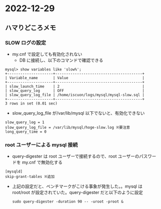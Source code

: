 # 2022-12-29

## ハマりどころメモ

### SLOW ログの設定

- my.cnf で設定しても有効化されない
  - DB に接続し、以下のコマンドで確認できる

```
mysql> show variables like 'slow%';
+---------------------+----------------------------------------+
| Variable_name       | Value                                  |
+---------------------+----------------------------------------+
| slow_launch_time    | 2                                      |
| slow_query_log      | OFF                                    |
| slow_query_log_file | /home/iscuon/logs/mysql/mysql-slow.sql |
+---------------------+----------------------------------------+
3 rows in set (0.01 sec)

```

- slow_query_log_file が/var/lib/mysql 以下でないと、有効化できない

```
slow_query_log = 1
slow_query_log_file	= /var/lib/mysql/hoge-slow.log ※要注意
long_query_time = 0
```

### root ユーザーによる mysql 接続

- query-digester は root ユーザーで接続するので、root ユーザーのパスワードを my.cnf で無効化する

```
[mysqld]
skip-grant-tables ※追加
```

- 上記の設定だと、ベンチマークがこける事象が発生した。。mysql は root/root が設定されていた。query-digester だと以下のように設定
  ```
  sudo query-digester -duration 90 -- -uroot -proot &
  ```
